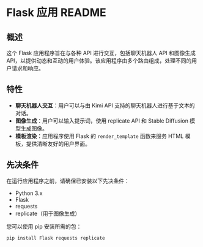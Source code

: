 # Flask 应用 README

## 概述
这个 Flask 应用程序旨在与各种 API 进行交互，包括聊天机器人 API 和图像生成 API，以提供动态和互动的用户体验。该应用程序由多个路由组成，处理不同的用户请求和响应。

## 特性
- **聊天机器人交互**：用户可以与由 Kimi API 支持的聊天机器人进行基于文本的对话。
- **图像生成**：用户可以输入提示词，使用 replicate API 和 Stable Diffusion 模型生成图像。
- **模板渲染**：应用程序使用 Flask 的 `render_template` 函数来服务 HTML 模板，提供清晰友好的用户界面。

## 先决条件
在运行应用程序之前，请确保已安装以下先决条件：

- Python 3.x
- Flask
- requests
- replicate（用于图像生成）

您可以使用 pip 安装所需的包：

```bash
pip install Flask requests replicate
